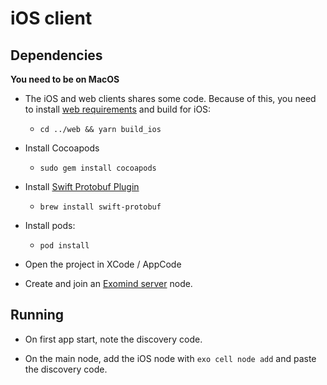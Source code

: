 # iOS client

## Dependencies

**You need to be on MacOS**

* The iOS and web clients shares some code. Because of this, you need to install [web requirements](../web/README.md) and build for iOS:
  * `cd ../web && yarn build_ios`

* Install Cocoapods
  * `sudo gem install cocoapods`

* Install [Swift Protobuf Plugin](https://github.com/apple/swift-protobuf/)
  * `brew install swift-protobuf`

* Install pods: 
  * `pod install`

* Open the project in XCode / AppCode

* Create and join an [Exomind server](../server/README.md) node.

## Running
* On first app start, note the discovery code.

* On the main node, add the iOS node with `exo cell node add` and paste the discovery code.